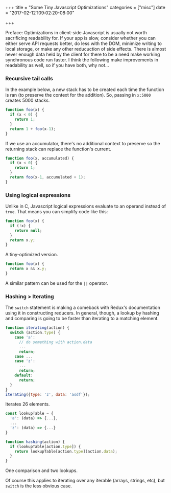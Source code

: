 +++
title = "Some Tiny Javascript Optimizations"
categories = ["misc"]
date = "2017-02-12T09:02:20-08:00"

+++

Preface: Optimizations in client-side Javascript is usually not worth sacrificing readability for. If your app is slow, consider whether you can either serve API requests better, do less with the DOM, minimize writing to local storage, or make any other reducuction of side effects. There is almost never enough data held by the client for there to be a need make working synchronous code run faster. I think the following make improvements in readability as well, so if you have both, why not... 

### Recursive tail calls

In the example below, a new stack has to be created each time the function is ran (to preserve the context for the addition). So, passing in `x:5000` creates 5000 stacks.

```js
function foo(x) {
  if (x < 0) {
    return 1;
  }
  return 1 + foo(x-1);
}
```

If we use an accumulator, there's no additional context to preserve so the returning stack can replace the function's current.

```js
function foo(x, accumulated) {
  if (x < 0) {
    return 1;
  }
  return foo(x-1, accumulated + 1);
}
```

### Using logical expressions

Unlike in C, Javascript logical expressions evaluate to an operand instead of `true`. That means you can simplify code like this:

```js
function foo(x) {
  if (!x) {
    return null;
  }
  return x.y;
}
```

A tiny-optimized version.

```js
function foo(x) {
  return x && x.y;
}
```

A similar pattern can be used for the `||` operator.

### Hashing > Iterating

The `switch` statement is making a comeback with Redux's documentation using it in constructing reducers. In general, though, a lookup by hashing and comparing is going to be faster than iterating to a matching element.

```js
function iterating(action) {
  switch (action.type) {
    case 'a':
      // do something with action.data
      ...
      return;
    case ...
    case 'z':
      ...
      return;
    default:
      return;
  }
}
iterating({type: 'z', data: 'asdf'});
```

Iterates 26 elements.

```js
const lookupTable = {
  'a': (data) => {...},
  ...
  'z': (data) => {...}
}

function hashing(action) {
  if (lookupTable[action.type]) {
    return lookupTable[action.type](action.data);
  }
}
```

One comparison and two lookups.

Of course this applies to iterating over any iterable (arrays, strings, etc), but `switch` is the less obvious case. 
